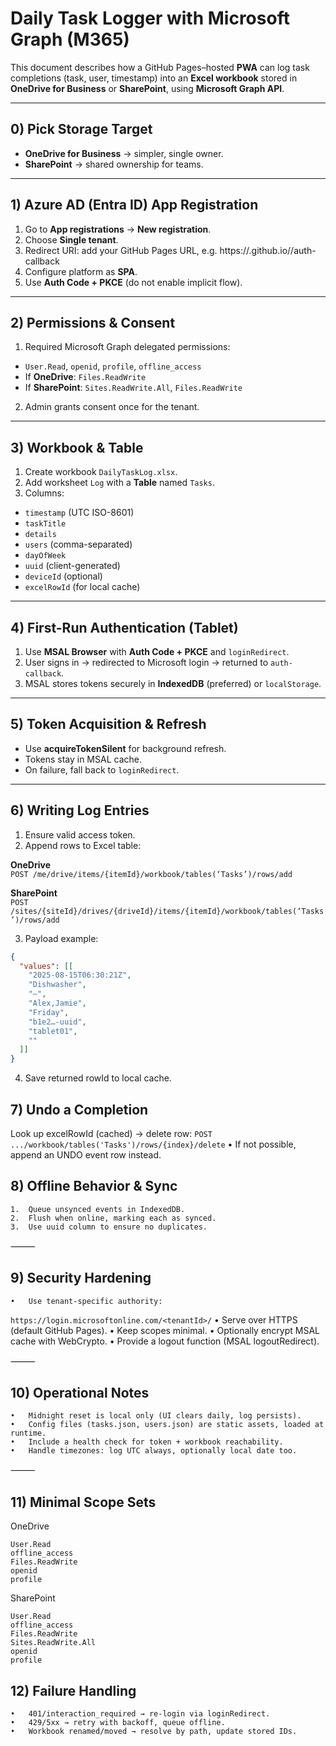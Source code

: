 # Daily Task Logger with Microsoft Graph (M365)  

This document describes how a GitHub Pages–hosted **PWA** can log task completions (task, user, timestamp) into an **Excel workbook** stored in **OneDrive for Business** or **SharePoint**, using **Microsoft Graph API**.  

---

## 0) Pick Storage Target  
- **OneDrive for Business** → simpler, single owner.  
- **SharePoint** → shared ownership for teams.  

---

## 1) Azure AD (Entra ID) App Registration  
1. Go to **App registrations** → **New registration**.  
2. Choose **Single tenant**.  
3. Redirect URI: add your GitHub Pages URL, e.g. https://.github.io//auth-callback
4. Configure platform as **SPA**.  
5. Use **Auth Code + PKCE** (do not enable implicit flow).  

---

## 2) Permissions & Consent  
1. Required Microsoft Graph delegated permissions:  
- `User.Read`, `openid`, `profile`, `offline_access`  
- If **OneDrive**: `Files.ReadWrite`  
- If **SharePoint**: `Sites.ReadWrite.All`, `Files.ReadWrite`  
2. Admin grants consent once for the tenant.  

---

## 3) Workbook & Table  
1. Create workbook `DailyTaskLog.xlsx`.  
2. Add worksheet `Log` with a **Table** named `Tasks`.  
3. Columns:  
- `timestamp` (UTC ISO-8601)  
- `taskTitle`  
- `details`  
- `users` (comma-separated)  
- `dayOfWeek`  
- `uuid` (client-generated)  
- `deviceId` (optional)  
- `excelRowId` (for local cache)  

---

## 4) First-Run Authentication (Tablet)  
1. Use **MSAL Browser** with **Auth Code + PKCE** and `loginRedirect`.  
2. User signs in → redirected to Microsoft login → returned to `auth-callback`.  
3. MSAL stores tokens securely in **IndexedDB** (preferred) or `localStorage`.  

---

## 5) Token Acquisition & Refresh  
- Use **acquireTokenSilent** for background refresh.  
- Tokens stay in MSAL cache.  
- On failure, fall back to `loginRedirect`.  

---

## 6) Writing Log Entries  
1. Ensure valid access token.  
2. Append rows to Excel table:  

**OneDrive**  
`POST /me/drive/items/{itemId}/workbook/tables(‘Tasks’)/rows/add`


**SharePoint**  
`POST /sites/{siteId}/drives/{driveId}/items/{itemId}/workbook/tables(‘Tasks’)/rows/add`

3. Payload example:  
```json
{
  "values": [[
    "2025-08-15T06:30:21Z",
    "Dishwasher",
    "—",
    "Alex,Jamie",
    "Friday",
    "b1e2…-uuid",
    "tablet01",
    ""
  ]]
}

```
4.	Save returned rowId to local cache.


## 7) Undo a Completion
 Look up excelRowId (cached) → delete row:
`POST .../workbook/tables('Tasks')/rows/{index}/delete`
	•	If not possible, append an UNDO event row instead.

## 8) Offline Behavior & Sync
	1.	Queue unsynced events in IndexedDB.
	2.	Flush when online, marking each as synced.
	3.	Use uuid column to ensure no duplicates.

⸻

## 9) Security Hardening
	•	Use tenant-specific authority:
`https://login.microsoftonline.com/<tenantId>/`
	•	Serve over HTTPS (default GitHub Pages).
	•	Keep scopes minimal.
	•	Optionally encrypt MSAL cache with WebCrypto.
	•	Provide a logout function (MSAL logoutRedirect).

⸻

## 10) Operational Notes
	•	Midnight reset is local only (UI clears daily, log persists).
	•	Config files (tasks.json, users.json) are static assets, loaded at runtime.
	•	Include a health check for token + workbook reachability.
	•	Handle timezones: log UTC always, optionally local date too.

⸻

## 11) Minimal Scope Sets

OneDrive
```
User.Read
offline_access
Files.ReadWrite
openid
profile
```

SharePoint
```
User.Read
offline_access
Files.ReadWrite
Sites.ReadWrite.All
openid
profile
```

## 12) Failure Handling
	•	401/interaction_required → re-login via loginRedirect.
	•	429/5xx → retry with backoff, queue offline.
	•	Workbook renamed/moved → resolve by path, update stored IDs.
